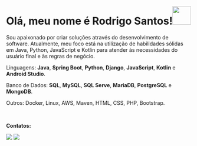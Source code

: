 # Olá, meu nome é Rodrigo Santos!<img src = "https://raw.githubusercontent.com/MartinHeinz/MartinHeinz/master/wave.gif" width = 50px>

<p align="left"> 
 Sou apaixonado por criar soluções através do desenvolvimento de software. Atualmente, meu foco está na utilização de habilidades sólidas em Java, Python, JavaScript e Kotlin para atender às necessidades do usuário final e às regras de negócio.
</p>

<p align="left">
  Linguagens: <strong>Java</strong>, <strong>Spring Boot</strong>, <strong>Python</strong>, <strong>Django</strong>,  <strong>JavaScript</strong>, <strong>Kotlin</strong> e <strong>Android Studio</strong>.
</p>

<p align="left">
   Banco de Dados:  <strong>SQL</strong>, <strong>MySQL</strong>, <strong>SQL Serve</strong>, <strong>MariaDB</strong>, <strong>PostgreSQL</strong> e <strong>MongoDB</strong>.
</p>

<p align="left">
  Outros: Docker, Linux, AWS, Maven, HTML, CSS, PHP, Bootstrap.
</p>


<br>

<div>
  <p align="left">
<strong>Contatos:</strong>
</p>
  <a href = "mailto:rodrigoapolodev@gmail.com"><img src="https://img.shields.io/badge/-Gmail-%23333?style=for-the-badge&logo=gmail&logoColor=white"></a>
  <a href="https://www.linkedin.com/in/rodrigogoncalvessantos/" target="_blank"><img src="https://img.shields.io/badge/-LinkedIn-%230077B5?style=for-the-badge&logo=linkedin&logoColor=white" target="_blank"></a> 
</div>
